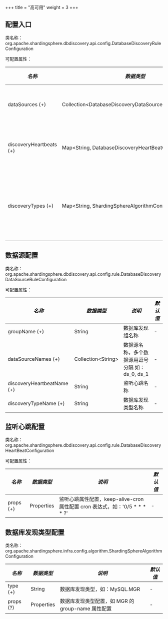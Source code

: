 +++
title = "高可用"
weight = 3
+++

## 配置入口

类名称：org.apache.shardingsphere.dbdiscovery.api.config.DatabaseDiscoveryRuleConfiguration

可配置属性：

| *名称*                      | *数据类型*                                                   | *说明*           |
| -------------------------  | ----------------------------------------------------------- | --------------- |
| dataSources (+)            | Collection\<DatabaseDiscoveryDataSourceRuleConfiguration\>  | 数据源配置        |
| discoveryHeartbeats (+)    | Map\<String, DatabaseDiscoveryHeartBeatConfiguration\>      | 监听心跳配置      |
| discoveryTypes (+)         | Map\<String, ShardingSphereAlgorithmConfiguration\>         | 数据库发现类型配置 |

## 数据源配置

类名称：org.apache.shardingsphere.dbdiscovery.api.config.rule.DatabaseDiscoveryDataSourceRuleConfiguration

可配置属性：

| *名称*                     | *数据类型*             | *说明*                                     | *默认值* |
| -------------------------- | -------------------- | ----------------------------------------- | ------- |
| groupName (+)              | String               | 数据库发现组名称                             | -       |
| dataSourceNames (+)        | Collection\<String\> | 数据源名称，多个数据源用逗号分隔 如：ds_0, ds_1 | -        |
| discoveryHeartbeatName (+) | String               | 监听心跳名称                                | -        |
| discoveryTypeName (+)      | String               | 数据库发现类型名称                           | -        |

## 监听心跳配置

类名称：org.apache.shardingsphere.dbdiscovery.api.config.rule.DatabaseDiscoveryHeartBeatConfiguration

可配置属性：

| *名称*     | *数据类型*  | *说明*                                                                | *默认值* |
| --------- | ---------- | -------------------------------------------------------------------- | ------- |
| props (+) | Properties | 监听心跳属性配置，keep-alive-cron 属性配置 cron 表达式，如：'0/5 * * * * ?' | -       |

## 数据库发现类型配置

类名称：org.apache.shardingsphere.infra.config.algorithm.ShardingSphereAlgorithmConfiguration

| *名称*     | *数据类型*  | *说明*                                       | *默认值* |
| --------- | ---------- | ------------------------------------------- | ------- |
| type (+)  | String     | 数据库发现类型，如：MySQL.MGR                   | -       |
| props (?) | Properties | 数据库发现类型配置，如 MGR 的 group-name 属性配置 | -       |
